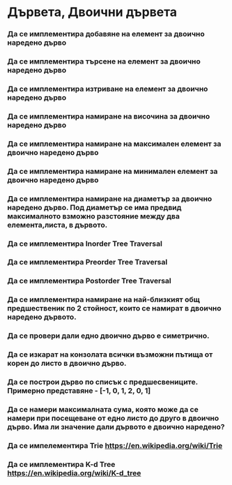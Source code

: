 # Дървета, Двоични дървета

### Да се имплементира добавяне на елемент за двоично наредено дърво
### Да се имплементира търсене на елемент за двоично наредено дърво
### Да се имплементира изтриване на елемент за двоично наредено дърво
### Да се имплементира намиране на височина за двоично наредено дърво
### Да се имплементира намиране на максимален елемент за двоично наредено дърво
### Да се имплементира намиране на минимален елемент за двоично наредено дърво
### Да се имплементира намиране на диаметър за двоично наредено дърво. Под диаметър се има предвид максималното взможно разстояние между два елемента,листа, в дървото.
### Да се имплементира Inorder Tree Traversal
### Да се имплементира Preorder Tree Traversal
### Да се имплементира Postorder Tree Traversal
### Да се имплементира намиране на най-близкият общ предшественик по 2 стойност, които се намират в двоично наредено дървото.
### Да се провери дали едно двоично дърво е симетрично.
### Да се изкарат на конзолата всички възможни пътища от корен до листо в двоично дърво.
### Да се построи дърво по списък с предшесвениците. Примерно представяне - [-1, 0, 1, 2, 0, 1]
### Да се намери максималната сума, която може да се намери при посещеване от едно листо до друго в двоично дърво. Има ли значение дали дървото е двоично наредено?
### Да се импелементира Trie https://en.wikipedia.org/wiki/Trie
### Да се имплементира K-d Tree https://en.wikipedia.org/wiki/K-d_tree